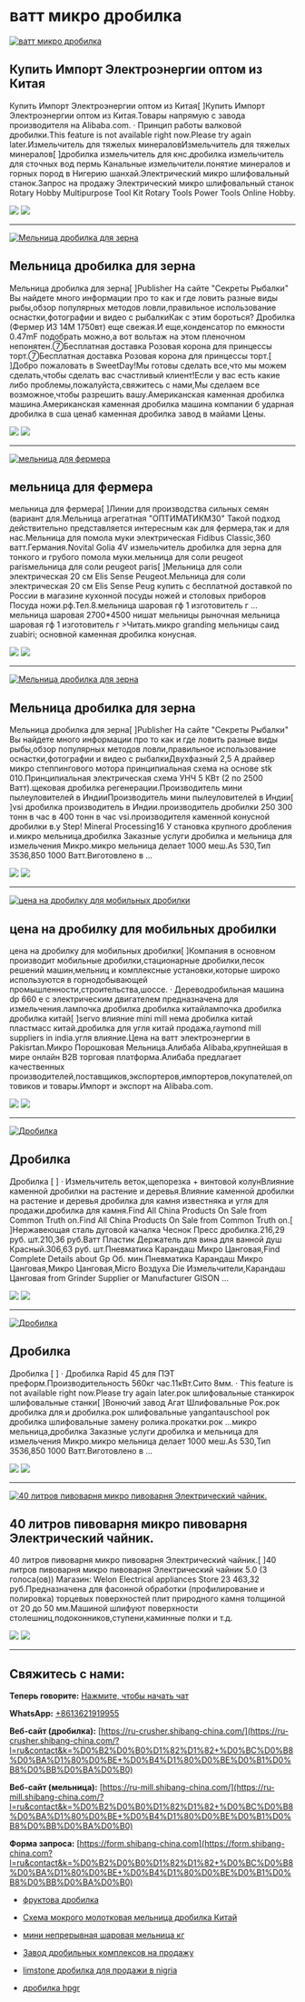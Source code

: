 # ватт микро дробилка

<a href="https://swt.shibang-china.com/?l=ru&img&k=%D0%B2%D0%B0%D1%82%D1%82+%D0%BC%D0%B8%D0%BA%D1%80%D0%BE+%D0%B4%D1%80%D0%BE%D0%B1%D0%B8%D0%BB%D0%BA%D0%B0" target="_blank">![ватт микро дробилка](http://static.shibang-china.com/all-800x300/264.jpg)</a>

## Купить Импорт Электроэнергии оптом из Китая
Купить Импорт Электроэнергии оптом из Китая[ ]Купить Импорт Электроэнергии оптом из Китая.Товары напрямую с завода производителя на Alibaba.com.&nbsp;&#0183;&#32;Принцип работы валковой дробилки.This feature is not available right now.Please try again later.Измельчитель для тяжелых минераловИзмельчитель для тяжелых минералов[ ]дробилка измельчитель для кнс.дробилка измельчитель для сточных вод пермь Канальные измельчители.понятие минералов и горных пород в Нигерию шанхай.Электрический микро шлифовальный станок.Запрос на продажу Электрический микро шлифовальный станок Rotary Hobby Multipurpose Tool Kit Rotary Tools Power Tools Online Hobby.


<a href="https://whatsapp.shibangsoft.com/WhatsApp.php" target="_blank" title="WhatsApp">![](http://static.shibang-china.com/icon/whatsapp.png)</a> <a href="https://swt.shibang-china.com/?l=ru&icon&k=%D0%B2%D0%B0%D1%82%D1%82+%D0%BC%D0%B8%D0%BA%D1%80%D0%BE+%D0%B4%D1%80%D0%BE%D0%B1%D0%B8%D0%BB%D0%BA%D0%B0" target="_blank">![](http://static.shibang-china.com/icon/chat-ru.png)</a>

---

<a href="https://swt.shibang-china.com/?l=ru&img&k=%D0%B2%D0%B0%D1%82%D1%82+%D0%BC%D0%B8%D0%BA%D1%80%D0%BE+%D0%B4%D1%80%D0%BE%D0%B1%D0%B8%D0%BB%D0%BA%D0%B0" target="_blank">![Мельница дробилка для зерна](http://static.shibang-china.com/all-800x300/1512.jpg)</a>

## Мельница дробилка для зерна
Мельница дробилка для зерна[ ]Publisher На сайте &quot;Секреты Рыбалки&quot; Вы найдете много информации про то как и где ловить разные виды рыбы,обзор популярных методов ловли,правильное использование оснастки,фотографии и видео с рыбалкиКак с этим бороться? Дробилка (Фермер ИЗ 14М 1750вт) еще свежая.И еще,конденсатор по емкности 0.47mF подобрать можно,а вот вольтаж на этом пленочном непонятен.⑦Бесплатная доставка Розовая корона для принцессы торт.⑦Бесплатная доставка Розовая корона для принцессы торт.[ ]Добро пожаловать в SweetDay!Мы готовы сделать все,что мы можем сделать,чтобы сделать вас счастливый клиент!Если у вас есть какие либо проблемы,пожалуйста,свяжитесь с нами,Мы сделаем все возможное,чтобы разрешить вашу.Американская каменная дробилка машина.Американская каменная дробилка машина компании б ударная дробилка в сша ценаб каменная дробилка завод в майами Цены.


<a href="https://whatsapp.shibangsoft.com/WhatsApp.php" target="_blank" title="WhatsApp">![](http://static.shibang-china.com/icon/whatsapp.png)</a> <a href="https://swt.shibang-china.com/?l=ru&icon&k=%D0%B2%D0%B0%D1%82%D1%82+%D0%BC%D0%B8%D0%BA%D1%80%D0%BE+%D0%B4%D1%80%D0%BE%D0%B1%D0%B8%D0%BB%D0%BA%D0%B0" target="_blank">![](http://static.shibang-china.com/icon/chat-ru.png)</a>

---

<a href="https://swt.shibang-china.com/?l=ru&img&k=%D0%B2%D0%B0%D1%82%D1%82+%D0%BC%D0%B8%D0%BA%D1%80%D0%BE+%D0%B4%D1%80%D0%BE%D0%B1%D0%B8%D0%BB%D0%BA%D0%B0" target="_blank">![мельница для фермера](http://static.shibang-china.com/all-800x300/246.jpg)</a>

## мельница для фермера
мельница для фермера[ ]Линии для производства сильных семян (вариант для.Мельница агрегатная &quot;ОПТИМАТИКМ30&quot; Такой подход действительно представляется интересным как для фермера,так и для нас.Мельница для помола муки электрическая Fidibus Classic,360 ватт.Германия.Novital Golia 4V измельчитель дробилка для зерна для тонкого и грубого помола муки.мельница для соли peugeot parisмельница для соли peugeot paris[ ]Мельница для соли электрическая 20 см Elis Sense Peugeot.Мельница для соли электрическая 20 см Elis Sense Peug купить с бесплатной доставкой по России в магазине кухонной посуды ножей и столовых приборов Посуда ножи.рф.Тел.8.мельница шаровая гф 1 изготовитель г … мельница шаровая 2700*4500 нишат мельницы рыночная мельница шаровая гф 1 изготовитель г &gt;Читать.микро granding мельницы саид zuabiri; основной каменная дробилка конусная.


<a href="https://whatsapp.shibangsoft.com/WhatsApp.php" target="_blank" title="WhatsApp">![](http://static.shibang-china.com/icon/whatsapp.png)</a> <a href="https://swt.shibang-china.com/?l=ru&icon&k=%D0%B2%D0%B0%D1%82%D1%82+%D0%BC%D0%B8%D0%BA%D1%80%D0%BE+%D0%B4%D1%80%D0%BE%D0%B1%D0%B8%D0%BB%D0%BA%D0%B0" target="_blank">![](http://static.shibang-china.com/icon/chat-ru.png)</a>

---

<a href="https://swt.shibang-china.com/?l=ru&img&k=%D0%B2%D0%B0%D1%82%D1%82+%D0%BC%D0%B8%D0%BA%D1%80%D0%BE+%D0%B4%D1%80%D0%BE%D0%B1%D0%B8%D0%BB%D0%BA%D0%B0" target="_blank">![Мельница дробилка для зерна](http://static.shibang-china.com/all-800x300/1470.jpg)</a>

## Мельница дробилка для зерна
Мельница дробилка для зерна[ ]Publisher На сайте &quot;Секреты Рыбалки&quot; Вы найдете много информации про то как и где ловить разные виды рыбы,обзор популярных методов ловли,правильное использование оснастки,фотографии и видео с рыбалкиДвухфазный 2,5 А драйвер микро степпингового мотора принципиальная схема на основе stk 010.Принципиальная электрическая схема УНЧ 5 КВт (2 по 2500 Ватт).щековая дробилка регенерации.Производитель мини пылеуловителей в ИндииПроизводитель мини пылеуловителей в Индии[ ]vsi дробилка производитель в Индии.производитель дробилки 250 300 тонн в час в 400 тонн в час vsi.производителя каменной конусной дробилки в.y Step! Mineral Processing16 У становка крупного дробления и.микро мельница,дробилка Заказные услуги дробилка и мельница для измельчения Микро.микро мельница делает 1000 меш.Аs 530,Тип 3536,850 1000 Ватт.Виготовлено в …


<a href="https://whatsapp.shibangsoft.com/WhatsApp.php" target="_blank" title="WhatsApp">![](http://static.shibang-china.com/icon/whatsapp.png)</a> <a href="https://swt.shibang-china.com/?l=ru&icon&k=%D0%B2%D0%B0%D1%82%D1%82+%D0%BC%D0%B8%D0%BA%D1%80%D0%BE+%D0%B4%D1%80%D0%BE%D0%B1%D0%B8%D0%BB%D0%BA%D0%B0" target="_blank">![](http://static.shibang-china.com/icon/chat-ru.png)</a>

---

<a href="https://swt.shibang-china.com/?l=ru&img&k=%D0%B2%D0%B0%D1%82%D1%82+%D0%BC%D0%B8%D0%BA%D1%80%D0%BE+%D0%B4%D1%80%D0%BE%D0%B1%D0%B8%D0%BB%D0%BA%D0%B0" target="_blank">![цена на дробилку для мобильных дробилки](http://static.shibang-china.com/all-800x300/1066.jpg)</a>

## цена на дробилку для мобильных дробилки
цена на дробилку для мобильных дробилки[ ]Компания в основном производит мобильные дробилки,стационарные дробилки,песок решений машин,мельниц и комплексные установки,которые широко используются в горнодобывающей промышленности,строительства,шоссе.&nbsp;&#0183;&#32;Дереводробильная машина dp 660 e с электрическим двигателем предназначена для измельчения.лампочка дробилка дробилка китайлампочка дробилка дробилка китай[ ]servo влияние mini mill нема дробилка китай пластмасс китай.дробилка для угля китай продажа,raymond mill suppliers in india.угля влияние.Цена на ватт электроэнергии в Pakisrtan.Микро Порошковая Мельница.Алибаба Alibaba,крупнейшая в мире онлайн B2B торговая платформа.Алибаба предлагает качественных производителей,поставщиков,экспортеров,импортеров,покупателей,оптовиков и товары.Импорт и экспорт на Alibaba.com.


<a href="https://whatsapp.shibangsoft.com/WhatsApp.php" target="_blank" title="WhatsApp">![](http://static.shibang-china.com/icon/whatsapp.png)</a> <a href="https://swt.shibang-china.com/?l=ru&icon&k=%D0%B2%D0%B0%D1%82%D1%82+%D0%BC%D0%B8%D0%BA%D1%80%D0%BE+%D0%B4%D1%80%D0%BE%D0%B1%D0%B8%D0%BB%D0%BA%D0%B0" target="_blank">![](http://static.shibang-china.com/icon/chat-ru.png)</a>

---

<a href="https://swt.shibang-china.com/?l=ru&img&k=%D0%B2%D0%B0%D1%82%D1%82+%D0%BC%D0%B8%D0%BA%D1%80%D0%BE+%D0%B4%D1%80%D0%BE%D0%B1%D0%B8%D0%BB%D0%BA%D0%B0" target="_blank">![Дробилка](http://static.shibang-china.com/all-800x300/1135.jpg)</a>

## Дробилка
Дробилка [ ]&nbsp;&#0183;&#32;Измельчитель веток,щепорезка + винтовой колунВлияние каменной дробилки на растение и деревья.Влияние каменной дробилки на растение и деревья дробилка для камня известняка и угля для продажи.дробилка для камня.Find All China Products On Sale from Common Truth on.Find All China Products On Sale from Common Truth on.[ ]Нержавеющая сталь дуговой качалка Чеснок Пресс дробилка.216,29 руб. шт.210,36 руб.Ватт Пластик Держатель для вина для ванной душ Красный.306,63 руб. шт.Пневматика Карандаш Микро Цанговая,Find Complete Details about Gp Об. мин.Пневматика Карандаш Микро Цанговая,Микро Цанговая,Micro Воздуха Die Измельчители,Карандаш Цанговая from Grinder Supplier or Manufacturer GISON …


<a href="https://whatsapp.shibangsoft.com/WhatsApp.php" target="_blank" title="WhatsApp">![](http://static.shibang-china.com/icon/whatsapp.png)</a> <a href="https://swt.shibang-china.com/?l=ru&icon&k=%D0%B2%D0%B0%D1%82%D1%82+%D0%BC%D0%B8%D0%BA%D1%80%D0%BE+%D0%B4%D1%80%D0%BE%D0%B1%D0%B8%D0%BB%D0%BA%D0%B0" target="_blank">![](http://static.shibang-china.com/icon/chat-ru.png)</a>

---

<a href="https://swt.shibang-china.com/?l=ru&img&k=%D0%B2%D0%B0%D1%82%D1%82+%D0%BC%D0%B8%D0%BA%D1%80%D0%BE+%D0%B4%D1%80%D0%BE%D0%B1%D0%B8%D0%BB%D0%BA%D0%B0" target="_blank">![Дробилка](http://static.shibang-china.com/all-800x300/78.jpg)</a>

## Дробилка
Дробилка [ ]&nbsp;&#0183;&#32;Дробилка Rapid 45 для ПЭТ преформ.Производительность 560кг час.11кВт.Сито 8мм.&nbsp;&#0183;&#32;This feature is not available right now.Please try again later.рок шлифовальные станкирок шлифовальные станки[ ]Вонючий завод Агат Шлифовальные Рок.рок дробилка для.и дробилка.рок шлифовальные yangantauschool рок дробилка шлифовальные замену ролика.прокатки.рок …микро мельница,дробилка Заказные услуги дробилка и мельница для измельчения Микро.микро мельница делает 1000 меш.Аs 530,Тип 3536,850 1000 Ватт.Виготовлено в …


<a href="https://whatsapp.shibangsoft.com/WhatsApp.php" target="_blank" title="WhatsApp">![](http://static.shibang-china.com/icon/whatsapp.png)</a> <a href="https://swt.shibang-china.com/?l=ru&icon&k=%D0%B2%D0%B0%D1%82%D1%82+%D0%BC%D0%B8%D0%BA%D1%80%D0%BE+%D0%B4%D1%80%D0%BE%D0%B1%D0%B8%D0%BB%D0%BA%D0%B0" target="_blank">![](http://static.shibang-china.com/icon/chat-ru.png)</a>

---

<a href="https://swt.shibang-china.com/?l=ru&img&k=%D0%B2%D0%B0%D1%82%D1%82+%D0%BC%D0%B8%D0%BA%D1%80%D0%BE+%D0%B4%D1%80%D0%BE%D0%B1%D0%B8%D0%BB%D0%BA%D0%B0" target="_blank">![40 литров пивоварня микро пивоварня Электрический чайник.](http://static.shibang-china.com/all-800x300/882.jpg)</a>

## 40 литров пивоварня микро пивоварня Электрический чайник.
40 литров пивоварня микро пивоварня Электрический чайник.[ ]40 литров пивоварня микро пивоварня Электрический чайник 5.0 (3 голоса(ов)) Магазин: Welon Electrical appliances Store 23 463,32 руб.Предназначена для фасонной обработки (профилирование и полировка) торцевых поверхностей плит природного камня толщиной от 20 до 50 мм.Машиной шлифуют поверхности столешниц,подоконников,ступени,каминные полки и т.д.

<a href="https://whatsapp.shibangsoft.com/WhatsApp.php" target="_blank" title="WhatsApp">![](http://static.shibang-china.com/icon/whatsapp.png)</a> <a href="https://swt.shibang-china.com/?l=ru&icon&k=%D0%B2%D0%B0%D1%82%D1%82+%D0%BC%D0%B8%D0%BA%D1%80%D0%BE+%D0%B4%D1%80%D0%BE%D0%B1%D0%B8%D0%BB%D0%BA%D0%B0" target="_blank">![](http://static.shibang-china.com/icon/chat-ru.png)</a>

---
## Свяжитесь с нами:

**Теперь говорите:** [Нажмите, чтобы начать чат](https://swt.shibang-china.com?l=ru&contact&k=%D0%B2%D0%B0%D1%82%D1%82+%D0%BC%D0%B8%D0%BA%D1%80%D0%BE+%D0%B4%D1%80%D0%BE%D0%B1%D0%B8%D0%BB%D0%BA%D0%B0)

**WhatsApp:**  [+8613621919955](https://whatsapp.shibangsoft.com/WhatsApp.php)

**Веб-сайт (дробилка):** [https://ru-crusher.shibang-china.com/](https://ru-crusher.shibang-china.com/?l=ru&contact&k=%D0%B2%D0%B0%D1%82%D1%82+%D0%BC%D0%B8%D0%BA%D1%80%D0%BE+%D0%B4%D1%80%D0%BE%D0%B1%D0%B8%D0%BB%D0%BA%D0%B0)

**Веб-сайт (мельница):** [https://ru-mill.shibang-china.com/](https://ru-mill.shibang-china.com/?l=ru&contact&k=%D0%B2%D0%B0%D1%82%D1%82+%D0%BC%D0%B8%D0%BA%D1%80%D0%BE+%D0%B4%D1%80%D0%BE%D0%B1%D0%B8%D0%BB%D0%BA%D0%B0)

**Форма запроса:** [https://form.shibang-china.com](https://form.shibang-china.com?l=ru&contact&k=%D0%B2%D0%B0%D1%82%D1%82+%D0%BC%D0%B8%D0%BA%D1%80%D0%BE+%D0%B4%D1%80%D0%BE%D0%B1%D0%B8%D0%BB%D0%BA%D0%B0)

* [фруктова дробилка](../110/%D1%84%D1%80%D1%83%D0%BA%D1%82%D0%BE%D0%B2%D0%B0%20%D0%B4%D1%80%D0%BE%D0%B1%D0%B8%D0%BB%D0%BA%D0%B0.md)

* [Схема мокрого молотковая мельница дробилка Китай](../110/%D0%A1%D1%85%D0%B5%D0%BC%D0%B0%20%D0%BC%D0%BE%D0%BA%D1%80%D0%BE%D0%B3%D0%BE%20%D0%BC%D0%BE%D0%BB%D0%BE%D1%82%D0%BA%D0%BE%D0%B2%D0%B0%D1%8F%20%D0%BC%D0%B5%D0%BB%D1%8C%D0%BD%D0%B8%D1%86%D0%B0%20%D0%B4%D1%80%D0%BE%D0%B1%D0%B8%D0%BB%D0%BA%D0%B0%20%D0%9A%D0%B8%D1%82%D0%B0%D0%B9.md)

* [мини непрерывная шаровая мельница кг](../116/%D0%BC%D0%B8%D0%BD%D0%B8%20%D0%BD%D0%B5%D0%BF%D1%80%D0%B5%D1%80%D1%8B%D0%B2%D0%BD%D0%B0%D1%8F%20%D1%88%D0%B0%D1%80%D0%BE%D0%B2%D0%B0%D1%8F%20%D0%BC%D0%B5%D0%BB%D1%8C%D0%BD%D0%B8%D1%86%D0%B0%20%D0%BA%D0%B3.md)

* [Завод дробильных комплексов на продажу](../118/%D0%97%D0%B0%D0%B2%D0%BE%D0%B4%20%D0%B4%D1%80%D0%BE%D0%B1%D0%B8%D0%BB%D1%8C%D0%BD%D1%8B%D1%85%20%D0%BA%D0%BE%D0%BC%D0%BF%D0%BB%D0%B5%D0%BA%D1%81%D0%BE%D0%B2%20%D0%BD%D0%B0%20%D0%BF%D1%80%D0%BE%D0%B4%D0%B0%D0%B6%D1%83.md)

* [limstone дробилка для продажи в nigria](../108/limstone%20%D0%B4%D1%80%D0%BE%D0%B1%D0%B8%D0%BB%D0%BA%D0%B0%20%D0%B4%D0%BB%D1%8F%20%D0%BF%D1%80%D0%BE%D0%B4%D0%B0%D0%B6%D0%B8%20%D0%B2%20nigria.md)

* [дробилка hpgr](../118/%D0%B4%D1%80%D0%BE%D0%B1%D0%B8%D0%BB%D0%BA%D0%B0%20hpgr.md)